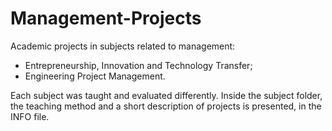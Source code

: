# Management-Projects
Academic projects in subjects related to management:
- Entrepreneurship, Innovation and Technology Transfer;
- Engineering Project Management.

 Each subject was taught and evaluated differently. Inside the subject folder, the teaching method and a short description of projects is presented, in the INFO file.
